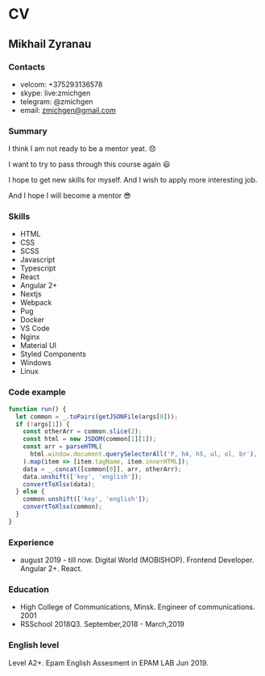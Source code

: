 # CV

## Mikhail Zyranau

### Contacts

- velcom: +375293136578
- skype: live:zmichgen
- telegram: @zmichgen
- email: zmichgen@gmail.com

### Summary

I think I am not ready to be a mentor yeat. 😞

I want to try to pass through this course again 😃

I hope to get new skills for myself. And I wish to apply more interesting job.

And I hope I will become a mentor 😎

### Skills

- HTML
- CSS
- SCSS
- Javascript
- Typescript
- React
- Angular 2+
- Nextjs
- Webpack
- Pug
- Docker
- VS Code
- Nginx
- Material UI
- Styled Components
- Windows
- Linux

### Code example

```javascript
function run() {
  let common = _.toPairs(getJSONFile(args[0]));
  if (!args[1]) {
    const otherArr = common.slice(2);
    const html = new JSDOM(common[1][1]);
    const arr = parseHTML(
      html.window.document.querySelectorAll('P, h4, h5, ul, ol, br'),
    ).map(item => [item.tagName, item.innerHTML]);
    data = _.concat([common[0]], arr, otherArr);
    data.unshift(['key', 'english']);
    convertToXlsx(data);
  } else {
    common.unshift(['key', 'english']);
    convertToXlsx(common);
  }
}
```

### Experience

- august 2019 - till now. Digital World (MOBISHOP). Frontend Developer. Angular 2+. React.

### Education

- High College of Communications, Minsk. Engineer of communications. 2001
- RSSchool 2018Q3. September,2018 - March,2019

### English level

Level A2+. Epam English Assesment in EPAM LAB Jun 2019.
